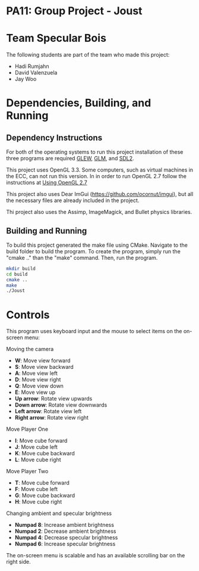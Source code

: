 # PA11: Group Project - Joust

# Team Specular Bois
The following students are part of the team who made this project:
- Hadi Rumjahn
- David Valenzuela
- Jay Woo

# Dependencies, Building, and Running

## Dependency Instructions
For both of the operating systems to run this project installation of these three programs are required [GLEW](http://glew.sourceforge.net/), [GLM](http://glm.g-truc.net/0.9.7/index.html), and [SDL2](https://wiki.libsdl.org/Tutorials).

This project uses OpenGL 3.3. Some computers, such as virtual machines in the ECC, can not run this version. In in order to run OpenGL 2.7 follow the instructions at [Using OpenGL 2.7](https://github.com/HPC-Vis/computer-graphics/wiki/Using-OpenGL-2.7)

This project also uses Dear ImGui (https://github.com/ocornut/imgui), but all the necessary files are already included in the project.

Thi project also uses the Assimp, ImageMagick, and Bullet physics libraries.

## Building and Running
To build this project generated the make file using CMake. Navigate to the build folder to build the program. To create the program, simply run the "cmake .." than the "make" command. Then, run the program.

```bash
mkdir build
cd build
cmake ..
make
./Joust
```

# Controls
This program uses keyboard input and the mouse to select items on the on-screen menu:

Moving the camera

- **W**: Move view forward
- **S**: Move view backward
- **A**: Move view left
- **D**: Move view right
- **Q**: Move view down
- **E**: Move view up
- **Up arrow**: Rotate view upwards
- **Down arrow**: Rotate view downwards
- **Left arrow**: Rotate view left
- **Right arrow**: Rotate view right

Move Player One

- **I**: Move cube forward
- **J**: Move cube left
- **K**: Move cube backward
- **L**: Move cube right

Move Player Two

- **T**: Move cube forward
- **F**: Move cube left
- **G**: Move cube backward
- **H**: Move cube right

Changing ambient and specular brightness

- **Numpad 8**: Increase ambient brightness
- **Numpad 2**: Decrease ambient brightness
- **Numpad 4**: Decrease specular brightness
- **Numpad 6**: Increase specular brightness

The on-screen menu is scalable and has an available scrolling bar on the right side.
